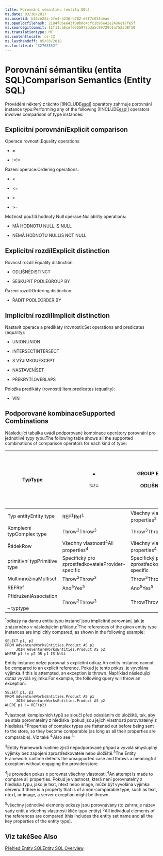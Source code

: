 ```yaml
---
title: Porovnání sémantiku (entita SQL)
ms.date: 03/30/2017
ms.assetid: b36ce28a-2fe4-4236-b782-e5f7c054deae
ms.openlocfilehash: 2184f86ee43f88b0c4cfc1b96e42e2486c17fe5f
ms.sourcegitcommit: 11f11ca6cefe555972b3a5c99729d1a7523d8f50
ms.translationtype: MT
ms.contentlocale: cs-CZ
ms.lasthandoff: 05/03/2018
ms.locfileid: "32765552"
---
```

# <a name="comparison-semantics-entity-sql"></a><span data-ttu-id="af617-102">Porovnání sémantiku (entita SQL)</span><span class="sxs-lookup"><span data-stu-id="af617-102">Comparison Semantics (Entity SQL)</span></span>
<span data-ttu-id="af617-103">Provádění některý z těchto [!INCLUDE[esql](../../../../../../includes/esql-md.md)] operátory zahrnuje porovnání instance typu:</span><span class="sxs-lookup"><span data-stu-id="af617-103">Performing any of the following [!INCLUDE[esql](../../../../../../includes/esql-md.md)] operators involves comparison of type instances:</span></span>  
  
## <a name="explicit-comparison"></a><span data-ttu-id="af617-104">Explicitní porovnání</span><span class="sxs-lookup"><span data-stu-id="af617-104">Explicit comparison</span></span>  
 <span data-ttu-id="af617-105">Operace rovnosti:</span><span class="sxs-lookup"><span data-stu-id="af617-105">Equality operations:</span></span>  
  
-   =  
  
-   <span data-ttu-id="af617-106">!=</span><span class="sxs-lookup"><span data-stu-id="af617-106">!=</span></span>  
  
 <span data-ttu-id="af617-107">Řazení operace:</span><span class="sxs-lookup"><span data-stu-id="af617-107">Ordering operations:</span></span>  
  
-   <  
  
-   \<=  
  
-   \>  
  
-   \>=  
  
 <span data-ttu-id="af617-108">Možnost použití hodnoty Null operace:</span><span class="sxs-lookup"><span data-stu-id="af617-108">Nullability operations:</span></span>  
  
-   <span data-ttu-id="af617-109">MÁ HODNOTU NULL.</span><span class="sxs-lookup"><span data-stu-id="af617-109">IS NULL</span></span>  
  
-   <span data-ttu-id="af617-110">NEMÁ HODNOTU NULL</span><span class="sxs-lookup"><span data-stu-id="af617-110">IS NOT NULL</span></span>  
  
## <a name="explicit-distinction"></a><span data-ttu-id="af617-111">Explicitní rozdíl</span><span class="sxs-lookup"><span data-stu-id="af617-111">Explicit distinction</span></span>  
 <span data-ttu-id="af617-112">Rovnost rozdíl:</span><span class="sxs-lookup"><span data-stu-id="af617-112">Equality distinction:</span></span>  
  
-   <span data-ttu-id="af617-113">ODLIŠNÉ</span><span class="sxs-lookup"><span data-stu-id="af617-113">DISTINCT</span></span>  
  
-   <span data-ttu-id="af617-114">SESKUPIT PODLE</span><span class="sxs-lookup"><span data-stu-id="af617-114">GROUP BY</span></span>  
  
 <span data-ttu-id="af617-115">Řazení rozdíl:</span><span class="sxs-lookup"><span data-stu-id="af617-115">Ordering distinction:</span></span>  
  
-   <span data-ttu-id="af617-116">ŘADIT PODLE</span><span class="sxs-lookup"><span data-stu-id="af617-116">ORDER BY</span></span>  
  
## <a name="implicit-distinction"></a><span data-ttu-id="af617-117">Implicitní rozdíl</span><span class="sxs-lookup"><span data-stu-id="af617-117">Implicit distinction</span></span>  
 <span data-ttu-id="af617-118">Nastavit operace a predikáty (rovnosti):</span><span class="sxs-lookup"><span data-stu-id="af617-118">Set operations and predicates (equality):</span></span>  
  
-   <span data-ttu-id="af617-119">UNION</span><span class="sxs-lookup"><span data-stu-id="af617-119">UNION</span></span>  
  
-   <span data-ttu-id="af617-120">INTERSECT</span><span class="sxs-lookup"><span data-stu-id="af617-120">INTERSECT</span></span>  
  
-   <span data-ttu-id="af617-121">S VÝJIMKOU</span><span class="sxs-lookup"><span data-stu-id="af617-121">EXCEPT</span></span>  
  
-   <span data-ttu-id="af617-122">NASTAVENÍ</span><span class="sxs-lookup"><span data-stu-id="af617-122">SET</span></span>  
  
-   <span data-ttu-id="af617-123">PŘEKRYTÍ.</span><span class="sxs-lookup"><span data-stu-id="af617-123">OVERLAPS</span></span>  
  
 <span data-ttu-id="af617-124">Položka predikáty (rovnosti):</span><span class="sxs-lookup"><span data-stu-id="af617-124">Item predicates (equality):</span></span>  
  
-   <span data-ttu-id="af617-125">V</span><span class="sxs-lookup"><span data-stu-id="af617-125">IN</span></span>  
  
## <a name="supported-combinations"></a><span data-ttu-id="af617-126">Podporované kombinace</span><span class="sxs-lookup"><span data-stu-id="af617-126">Supported Combinations</span></span>  
 <span data-ttu-id="af617-127">Následující tabulka uvádí podporované kombinace operátory porovnání pro jednotlivé typy typu:</span><span class="sxs-lookup"><span data-stu-id="af617-127">The following table shows all the supported combinations of comparison operators for each kind of type:</span></span>  
  
|<span data-ttu-id="af617-128">**Typ**</span><span class="sxs-lookup"><span data-stu-id="af617-128">**Type**</span></span>|**=**<br /><br /> <span data-ttu-id="af617-129">**!=**</span><span class="sxs-lookup"><span data-stu-id="af617-129">**!=**</span></span>|<span data-ttu-id="af617-130">**GROUP BY**</span><span class="sxs-lookup"><span data-stu-id="af617-130">**GROUP BY**</span></span><br /><br /> <span data-ttu-id="af617-131">**ODLIŠNÉ**</span><span class="sxs-lookup"><span data-stu-id="af617-131">**DISTINCT**</span></span>|<span data-ttu-id="af617-132">**UNION**</span><span class="sxs-lookup"><span data-stu-id="af617-132">**UNION**</span></span><br /><br /> <span data-ttu-id="af617-133">**INTERSECT**</span><span class="sxs-lookup"><span data-stu-id="af617-133">**INTERSECT**</span></span><br /><br /> <span data-ttu-id="af617-134">**EXCEPT**</span><span class="sxs-lookup"><span data-stu-id="af617-134">**EXCEPT**</span></span><br /><br /> <span data-ttu-id="af617-135">**SET**</span><span class="sxs-lookup"><span data-stu-id="af617-135">**SET**</span></span><br /><br /> <span data-ttu-id="af617-136">**OVERLAPS**</span><span class="sxs-lookup"><span data-stu-id="af617-136">**OVERLAPS**</span></span>|<span data-ttu-id="af617-137">**IN**</span><span class="sxs-lookup"><span data-stu-id="af617-137">**IN**</span></span>|<span data-ttu-id="af617-138">**<   <=**</span><span class="sxs-lookup"><span data-stu-id="af617-138">**<   <=**</span></span><br /><br /> <span data-ttu-id="af617-139">**>   >=**</span><span class="sxs-lookup"><span data-stu-id="af617-139">**>   >=**</span></span>|<span data-ttu-id="af617-140">**ORDER BY**</span><span class="sxs-lookup"><span data-stu-id="af617-140">**ORDER BY**</span></span>|<span data-ttu-id="af617-141">**MÁ HODNOTU NULL.**</span><span class="sxs-lookup"><span data-stu-id="af617-141">**IS NULL**</span></span><br /><br /> <span data-ttu-id="af617-142">**NEMÁ HODNOTU NULL**</span><span class="sxs-lookup"><span data-stu-id="af617-142">**IS NOT NULL**</span></span>|  
|-|-|-|-|-|-|-|-|  
|<span data-ttu-id="af617-143">Typ entity</span><span class="sxs-lookup"><span data-stu-id="af617-143">Entity type</span></span>|<span data-ttu-id="af617-144">REF<sup>1</sup></span><span class="sxs-lookup"><span data-stu-id="af617-144">Ref<sup>1</sup></span></span>|<span data-ttu-id="af617-145">Všechny vlastnosti<sup>2</sup></span><span class="sxs-lookup"><span data-stu-id="af617-145">All properties<sup>2</sup></span></span>|<span data-ttu-id="af617-146">Všechny vlastnosti<sup>2</sup></span><span class="sxs-lookup"><span data-stu-id="af617-146">All properties<sup>2</sup></span></span>|<span data-ttu-id="af617-147">Všechny vlastnosti<sup>2</sup></span><span class="sxs-lookup"><span data-stu-id="af617-147">All properties<sup>2</sup></span></span>|<span data-ttu-id="af617-148">Throw<sup>3</sup></span><span class="sxs-lookup"><span data-stu-id="af617-148">Throw<sup>3</sup></span></span>|<span data-ttu-id="af617-149">Throw<sup>3</sup></span><span class="sxs-lookup"><span data-stu-id="af617-149">Throw<sup>3</sup></span></span>|<span data-ttu-id="af617-150">REF<sup>1</sup></span><span class="sxs-lookup"><span data-stu-id="af617-150">Ref<sup>1</sup></span></span>|  
|<span data-ttu-id="af617-151">Komplexní typ</span><span class="sxs-lookup"><span data-stu-id="af617-151">Complex type</span></span>|<span data-ttu-id="af617-152">Throw<sup>3</sup></span><span class="sxs-lookup"><span data-stu-id="af617-152">Throw<sup>3</sup></span></span>|<span data-ttu-id="af617-153">Throw<sup>3</sup></span><span class="sxs-lookup"><span data-stu-id="af617-153">Throw<sup>3</sup></span></span>|<span data-ttu-id="af617-154">Throw<sup>3</sup></span><span class="sxs-lookup"><span data-stu-id="af617-154">Throw<sup>3</sup></span></span>|<span data-ttu-id="af617-155">Throw<sup>3</sup></span><span class="sxs-lookup"><span data-stu-id="af617-155">Throw<sup>3</sup></span></span>|<span data-ttu-id="af617-156">Throw<sup>3</sup></span><span class="sxs-lookup"><span data-stu-id="af617-156">Throw<sup>3</sup></span></span>|<span data-ttu-id="af617-157">Throw<sup>3</sup></span><span class="sxs-lookup"><span data-stu-id="af617-157">Throw<sup>3</sup></span></span>|<span data-ttu-id="af617-158">Throw<sup>3</sup></span><span class="sxs-lookup"><span data-stu-id="af617-158">Throw<sup>3</sup></span></span>|  
|<span data-ttu-id="af617-159">Řádek</span><span class="sxs-lookup"><span data-stu-id="af617-159">Row</span></span>|<span data-ttu-id="af617-160">Všechny vlastnosti<sup>4</sup></span><span class="sxs-lookup"><span data-stu-id="af617-160">All properties<sup>4</sup></span></span>|<span data-ttu-id="af617-161">Všechny vlastnosti<sup>4</sup></span><span class="sxs-lookup"><span data-stu-id="af617-161">All properties<sup>4</sup></span></span>|<span data-ttu-id="af617-162">Všechny vlastnosti<sup>4</sup></span><span class="sxs-lookup"><span data-stu-id="af617-162">All properties<sup>4</sup></span></span>|<span data-ttu-id="af617-163">Throw<sup>3</sup></span><span class="sxs-lookup"><span data-stu-id="af617-163">Throw<sup>3</sup></span></span>|<span data-ttu-id="af617-164">Throw<sup>3</sup></span><span class="sxs-lookup"><span data-stu-id="af617-164">Throw<sup>3</sup></span></span>|<span data-ttu-id="af617-165">Všechny vlastnosti<sup>4</sup></span><span class="sxs-lookup"><span data-stu-id="af617-165">All properties<sup>4</sup></span></span>|<span data-ttu-id="af617-166">Throw<sup>3</sup></span><span class="sxs-lookup"><span data-stu-id="af617-166">Throw<sup>3</sup></span></span>|  
|<span data-ttu-id="af617-167">primitivní typ</span><span class="sxs-lookup"><span data-stu-id="af617-167">Primitive type</span></span>|<span data-ttu-id="af617-168">Specifický pro zprostředkovatele</span><span class="sxs-lookup"><span data-stu-id="af617-168">Provider-specific</span></span>|<span data-ttu-id="af617-169">Specifický pro zprostředkovatele</span><span class="sxs-lookup"><span data-stu-id="af617-169">Provider-specific</span></span>|<span data-ttu-id="af617-170">Specifický pro zprostředkovatele</span><span class="sxs-lookup"><span data-stu-id="af617-170">Provider-specific</span></span>|<span data-ttu-id="af617-171">Specifický pro zprostředkovatele</span><span class="sxs-lookup"><span data-stu-id="af617-171">Provider-specific</span></span>|<span data-ttu-id="af617-172">Specifický pro zprostředkovatele</span><span class="sxs-lookup"><span data-stu-id="af617-172">Provider-specific</span></span>|<span data-ttu-id="af617-173">Specifický pro zprostředkovatele</span><span class="sxs-lookup"><span data-stu-id="af617-173">Provider-specific</span></span>|<span data-ttu-id="af617-174">Specifický pro zprostředkovatele</span><span class="sxs-lookup"><span data-stu-id="af617-174">Provider-specific</span></span>|  
|<span data-ttu-id="af617-175">Multimnožina</span><span class="sxs-lookup"><span data-stu-id="af617-175">Multiset</span></span>|<span data-ttu-id="af617-176">Throw<sup>3</sup></span><span class="sxs-lookup"><span data-stu-id="af617-176">Throw<sup>3</sup></span></span>|<span data-ttu-id="af617-177">Throw<sup>3</sup></span><span class="sxs-lookup"><span data-stu-id="af617-177">Throw<sup>3</sup></span></span>|<span data-ttu-id="af617-178">Throw<sup>3</sup></span><span class="sxs-lookup"><span data-stu-id="af617-178">Throw<sup>3</sup></span></span>|<span data-ttu-id="af617-179">Throw<sup>3</sup></span><span class="sxs-lookup"><span data-stu-id="af617-179">Throw<sup>3</sup></span></span>|<span data-ttu-id="af617-180">Throw<sup>3</sup></span><span class="sxs-lookup"><span data-stu-id="af617-180">Throw<sup>3</sup></span></span>|<span data-ttu-id="af617-181">Throw<sup>3</sup></span><span class="sxs-lookup"><span data-stu-id="af617-181">Throw<sup>3</sup></span></span>|<span data-ttu-id="af617-182">Throw<sup>3</sup></span><span class="sxs-lookup"><span data-stu-id="af617-182">Throw<sup>3</sup></span></span>|  
|<span data-ttu-id="af617-183">REF</span><span class="sxs-lookup"><span data-stu-id="af617-183">Ref</span></span>|<span data-ttu-id="af617-184">Ano<sup>5</sup></span><span class="sxs-lookup"><span data-stu-id="af617-184">Yes<sup>5</sup></span></span>|<span data-ttu-id="af617-185">Ano<sup>5</sup></span><span class="sxs-lookup"><span data-stu-id="af617-185">Yes<sup>5</sup></span></span>|<span data-ttu-id="af617-186">Ano<sup>5</sup></span><span class="sxs-lookup"><span data-stu-id="af617-186">Yes<sup>5</sup></span></span>|<span data-ttu-id="af617-187">Ano<sup>5</sup></span><span class="sxs-lookup"><span data-stu-id="af617-187">Yes<sup>5</sup></span></span>|<span data-ttu-id="af617-188">Throw</span><span class="sxs-lookup"><span data-stu-id="af617-188">Throw</span></span>|<span data-ttu-id="af617-189">Throw</span><span class="sxs-lookup"><span data-stu-id="af617-189">Throw</span></span>|<span data-ttu-id="af617-190">Ano<sup>5</sup></span><span class="sxs-lookup"><span data-stu-id="af617-190">Yes<sup>5</sup></span></span>|  
|<span data-ttu-id="af617-191">Přidružení</span><span class="sxs-lookup"><span data-stu-id="af617-191">Association</span></span><br /><br /> <span data-ttu-id="af617-192">– typ</span><span class="sxs-lookup"><span data-stu-id="af617-192">type</span></span>|<span data-ttu-id="af617-193">Throw<sup>3</sup></span><span class="sxs-lookup"><span data-stu-id="af617-193">Throw<sup>3</sup></span></span>|<span data-ttu-id="af617-194">Throw</span><span class="sxs-lookup"><span data-stu-id="af617-194">Throw</span></span>|<span data-ttu-id="af617-195">Throw</span><span class="sxs-lookup"><span data-stu-id="af617-195">Throw</span></span>|<span data-ttu-id="af617-196">Throw</span><span class="sxs-lookup"><span data-stu-id="af617-196">Throw</span></span>|<span data-ttu-id="af617-197">Throw<sup>3</sup></span><span class="sxs-lookup"><span data-stu-id="af617-197">Throw<sup>3</sup></span></span>|<span data-ttu-id="af617-198">Throw<sup>3</sup></span><span class="sxs-lookup"><span data-stu-id="af617-198">Throw<sup>3</sup></span></span>|<span data-ttu-id="af617-199">Throw<sup>3</sup></span><span class="sxs-lookup"><span data-stu-id="af617-199">Throw<sup>3</sup></span></span>|  
  
 <span data-ttu-id="af617-200"><sup>1</sup>odkazy na danou entitu typu instancí jsou implicitně porovnání, jak je znázorněno v následujícím příkladu:</span><span class="sxs-lookup"><span data-stu-id="af617-200"><sup>1</sup>The references of the given entity type instances are implicitly compared, as shown in the following example:</span></span>  
  
```  
SELECT p1, p2   
FROM AdventureWorksEntities.Product AS p1   
     JOIN AdventureWorksEntities.Product AS p2   
WHERE p1 != p2 OR p1 IS NULL  
```  
  
 <span data-ttu-id="af617-201">Entity instance nelze porovnat s explicitní odkaz.</span><span class="sxs-lookup"><span data-stu-id="af617-201">An entity instance cannot be compared to an explicit reference.</span></span> <span data-ttu-id="af617-202">Pokud je tento pokus, je vyvolána výjimka.</span><span class="sxs-lookup"><span data-stu-id="af617-202">If this is attempted, an exception is thrown.</span></span> <span data-ttu-id="af617-203">Například následující dotaz vyvolá výjimku:</span><span class="sxs-lookup"><span data-stu-id="af617-203">For example, the following query will throw an exception:</span></span>  
  
```  
SELECT p1, p2   
FROM AdventureWorksEntities.Product AS p1   
     JOIN AdventureWorksEntities.Product AS p2   
WHERE p1 != REF(p2)  
```  
  
 <span data-ttu-id="af617-204"><sup>2</sup>vlastnosti komplexních typů se sloučí před odesláním do úložiště, tak, aby se stala porovnatelný z hlediska (pokud jsou jejich vlastnosti porovnatelný z hlediska).</span><span class="sxs-lookup"><span data-stu-id="af617-204"><sup>2</sup>Properties of complex types are flattened out before being sent to the store, so they become comparable (as long as all their properties are comparable).</span></span> <span data-ttu-id="af617-205">Viz také <sup>4.</sup></span><span class="sxs-lookup"><span data-stu-id="af617-205">Also see <sup>4.</sup></span></span>  
  
 <span data-ttu-id="af617-206"><sup>3</sup>Entity Framework runtime zjistí nepodporované případ a vyvolá smysluplný výjimky bez zapojení zprostředkovatele nebo úložiště.</span><span class="sxs-lookup"><span data-stu-id="af617-206"><sup>3</sup>The Entity Framework runtime detects the unsupported case and throws a meaningful exception without engaging the provider/store.</span></span>  
  
 <span data-ttu-id="af617-207"><sup>4</sup>je proveden pokus o porovnat všechny vlastnosti.</span><span class="sxs-lookup"><span data-stu-id="af617-207"><sup>4</sup>An attempt is made to compare all properties.</span></span> <span data-ttu-id="af617-208">Pokud je vlastnost, která není porovnatelný z hlediska typu, jako je text, ntext nebo image, může být vyvolána výjimka serveru.</span><span class="sxs-lookup"><span data-stu-id="af617-208">If there is a property that is of a non-comparable type, such as text, ntext, or image, a server exception might be thrown.</span></span>  
  
 <span data-ttu-id="af617-209"><sup>5</sup>všechny jednotlivé elementy odkazy jsou porovnávány (to zahrnuje název sady entit a všechny vlastnosti klíče typu entity).</span><span class="sxs-lookup"><span data-stu-id="af617-209"><sup>5</sup>All individual elements of the references are compared (this includes the entity set name and all the key properties of the entity type).</span></span>  
  
## <a name="see-also"></a><span data-ttu-id="af617-210">Viz také</span><span class="sxs-lookup"><span data-stu-id="af617-210">See Also</span></span>  
 [<span data-ttu-id="af617-211">Přehled Entity SQL</span><span class="sxs-lookup"><span data-stu-id="af617-211">Entity SQL Overview</span></span>](../../../../../../docs/framework/data/adonet/ef/language-reference/entity-sql-overview.md)
